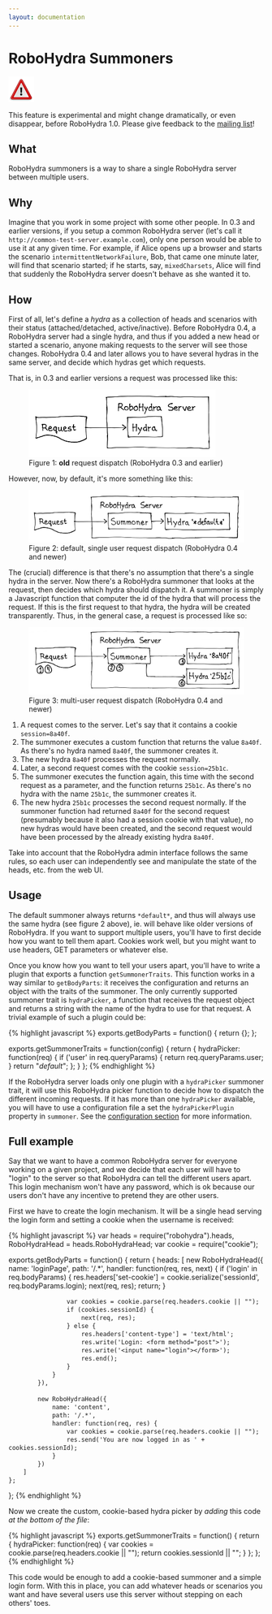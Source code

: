 ```yaml
---
layout: documentation
---
```

RoboHydra Summoners
===================

<div class="message warning">
  <img src="/static/img/dialog-warning.png"/>

  This feature is experimental and might change dramatically, or even
  disappear, before RoboHydra 1.0. Please give feedback to the <a
  href="https://groups.google.com/forum/#!forum/robohydra">mailing
  list</a>!
</div>

What
----

RoboHydra summoners is a way to share a single RoboHydra server
between multiple users.


Why
---

Imagine that you work in some project with some other people. In 0.3
and earlier versions, if you setup a common RoboHydra server (let's
call it `http://common-test-server.example.com`), only one person
would be able to use it at any given time. For example, if Alice opens
up a browser and starts the scenario `intermittentNetworkFailure`,
Bob, that came one minute later, will find that scenario started; if
he starts, say, `mixedCharsets`, Alice will find that suddenly the
RoboHydra server doesn't behave as she wanted it to.


How
---

First of all, let's define a _hydra_ as a collection of heads and
scenarios with their status (attached/detached,
active/inactive). Before RoboHydra 0.4, a RoboHydra server had a
single hydra, and thus if you added a new head or started a scenario,
anyone making requests to the server will see those changes. RoboHydra
0.4 and later allows you to have several hydras in the same server,
and decide which hydras get which requests.

That is, in 0.3 and earlier versions a request was processed like
this:

<figure>
  <img src="../../../static/img/summoners-0.png" />
  <figcaption>Figure 1: <strong>old</strong> request dispatch
  (RoboHydra 0.3 and earlier)</figcaption>
</figure>

However, now, by default, it's more something like this:

<figure>
  <img src="../../../static/img/summoners-1.png" />
  <figcaption>Figure 2: default, single user request dispatch
  (RoboHydra 0.4 and newer)</figcaption>
</figure>

The (crucial) difference is that there's no assumption that there's a
single hydra in the server. Now there's a RoboHydra summoner that
looks at the request, then decides which hydra should dispatch it.  A
summoner is simply a Javascript function that computer the id of the
hydra that will process the request. If this is the first request to
that hydra, the hydra will be created transparently. Thus, in the
general case, a request is processed like so:

<figure>
  <img src="../../../static/img/summoners-2.png" />
  <figcaption>Figure 3: multi-user request dispatch
  (RoboHydra 0.4 and newer)</figcaption>
</figure>

1. A request comes to the server. Let's say that it contains a cookie
   `session=8a40f`.
1. The summoner executes a custom function that returns the value
   `8a40f`. As there's no hydra named `8a40f`, the summoner creates
   it.
1. The new hydra `8a40f` processes the request normally.
1. Later, a second request comes with the cookie `session=25b1c`.
1. The summoner executes the function again, this time with the second
   request as a parameter, and the function returns `25b1c`. As
   there's no hydra with the name `25b1c`, the summoner creates it.
1. The new hydra `25b1c` processes the second request normally. If the
   summoner function had returned `8a40f` for the second request
   (presumably because it also had a session cookie with that value),
   no new hydras would have been created, and the second request would
   have been processed by the already existing hydra `8a40f`.

Take into account that the RoboHydra admin interface follows the same
rules, so each user can independently see and manipulate the state of
the heads, etc. from the web UI.



Usage
-----

The default summoner always returns `*default*`, and thus will always
use the same hydra (see figure 2 above), ie. will behave like older
versions of RoboHydra. If you want to support multiple users, you'll
have to first decide how you want to tell them apart. Cookies work
well, but you might want to use headers, GET parameters or whatever
else.

Once you know how you want to tell your users apart, you'll have to
write a plugin that exports a function `getSummonerTraits`. This
function works in a way similar to `getBodyParts`: it receives the
configuration and returns an object with the traits of the
summoner. The only currently supported summoner trait is
`hydraPicker`, a function that receives the request object and
returns a string with the name of the hydra to use for that request. A
trivial example of such a plugin could be:

{% highlight javascript %}
exports.getBodyParts = function() {
    return {};
};

exports.getSummonerTraits = function(config) {
    return {
        hydraPicker: function(req) {
            if ('user' in req.queryParams) {
                return req.queryParams.user;
            }
            return "*default*";
        };
    }
};
{% endhighlight %}

If the RoboHydra server loads only one plugin with a `hydraPicker`
summoner trait, it will use this RoboHydra picker function to decide
how to dispatch the different incoming requests. If it has more than
one `hydraPicker` available, you will have to use a configuration
file a set the `hydraPickerPlugin` property in `summoner`. See the
[configuration section](../configuration) for more information.


Full example
------------

Say that we want to have a common RoboHydra server for everyone
working on a given project, and we decide that each user will have to
"login" to the server so that RoboHydra can tell the different users
apart. This login mechanism won't have any password, which is ok
because our users don't have any incentive to pretend they are other
users.

First we have to create the login mechanism. It will be a single head
serving the login form and setting a cookie when the username is
received:

{% highlight javascript %}
var heads               = require("robohydra").heads,
    RoboHydraHead       = heads.RoboHydraHead;
var cookie = require("cookie");

exports.getBodyParts = function() {
    return {
        heads: [
            new RoboHydraHead({
                name: 'loginPage',
                path: '/.*',
                handler: function(req, res, next) {
                    if ('login' in req.bodyParams) {
                        res.headers['set-cookie'] =
                            cookie.serialize('sessionId', req.bodyParams.login);
                        next(req, res);
                        return;
                    }

                    var cookies = cookie.parse(req.headers.cookie || "");
                    if (cookies.sessionId) {
                        next(req, res);
                    } else {
                        res.headers['content-type'] = 'text/html';
                        res.write('Login: <form method="post">');
                        res.write('<input name="login"></form>');
                        res.end();
                    }
                }
            }),

            new RoboHydraHead({
                name: 'content',
                path: '/.*',
                handler: function(req, res) {
                    var cookies = cookie.parse(req.headers.cookie || "");
                    res.send('You are now logged in as ' + cookies.sessionId);
                }
            })
        ]
    };
};
{% endhighlight %}

Now we create the custom, cookie-based hydra picker by _adding_ this
code _at the bottom of the file_:

{% highlight javascript %}
exports.getSummonerTraits = function() {
    return {
        hydraPicker: function(req) {
            var cookies = cookie.parse(req.headers.cookie || "");
            return cookies.sessionId || "";
        }
    };
};
{% endhighlight %}

This code would be enough to add a cookie-based summoner and a simple
login form. With this in place, you can add whatever heads or
scenarios you want and have several users use this server without
stepping on each others' toes.
